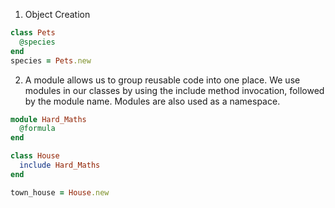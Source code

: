 1. Object Creation
```ruby
class Pets
  @species
end
species = Pets.new
```
2. A module allows us to group reusable code into one place. We use modules in our classes by using the include method invocation, followed by the module name. Modules are also used as a namespace.
```ruby
module Hard_Maths
  @formula
end

class House
  include Hard_Maths
end

town_house = House.new
```

